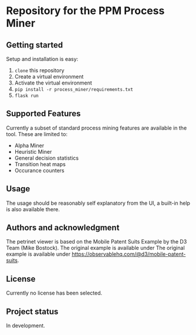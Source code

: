 # Repository for the PPM Process Miner

## Getting started

Setup and installation is easy:
1. ```clone``` this repository
2. Create a virtual environment
3. Activate the virtual environment
4. ```pip install -r process_miner/requirements.txt```
5. ```flask run```

## Supported Features

Currently a subset of standard process mining features are available in the tool. These are limited to:
- Alpha Miner
- Heuristic Miner
- General decision statistics
- Transition heat maps
- Occurance counters

## Usage
The usage should be reasonably self explanatory from the UI, a built-in help is also available there.

## Authors and acknowledgment
The petrinet viewer is based on the Mobile Patent Suits Example by the D3 Team (Mike Bostock). 
The original example is available under The original example is available under https://observablehq.com/@d3/mobile-patent-suits. 

## License
Currently no license has been selected.

## Project status
In development.